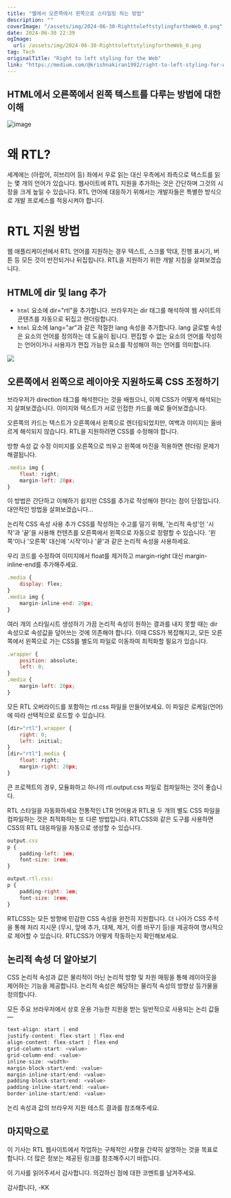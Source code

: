 ```yaml
---
title: "웹에서 오른쪽에서 왼쪽으로 스타일링 하는 방법"
description: ""
coverImage: "/assets/img/2024-06-30-RighttoleftstylingfortheWeb_0.png"
date: 2024-06-30 22:39
ogImage:
  url: /assets/img/2024-06-30-RighttoleftstylingfortheWeb_0.png
tag: Tech
originalTitle: "Right to left styling for the Web"
link: "https://medium.com/@krishnakiran1992/right-to-left-styling-for-web-apps-b4573d8979db"
---
```


## HTML에서 오른쪽에서 왼쪽 텍스트를 다루는 방법에 대한 이해

![image](/assets/img/2024-06-30-RighttoleftstylingfortheWeb_0.png)

# 왜 RTL?

세계에는 (아랍어, 히브리어 등) 좌에서 우로 읽는 대신 우측에서 좌측으로 텍스트를 읽는 몇 개의 언어가 있습니다. 웹사이트에 RTL 지원을 추가하는 것은 간단하며 그것의 시장을 크게 높일 수 있습니다. RTL 언어에 대응하기 위해서는 개발자들은 특별한 방식으로 개발 프로세스를 적응시켜야 합니다.

<div class="content-ad"></div>

# RTL 지원 방법

웹 애플리케이션에서 RTL 언어를 지원하는 경우 텍스트, 스크롤 막대, 진행 표시기, 버튼 등 모든 것이 반전되거나 뒤집힙니다. RTL을 지원하기 위한 개발 지침을 살펴보겠습니다.

## HTML에 dir 및 lang 추가

- `html` 요소에 dir="rtl"을 추가합니다. 브라우저는 dir 태그를 해석하여 웹 사이트의 콘텐츠를 자동으로 뒤집고 렌더링합니다.
- `html` 요소에 lang="ar"과 같은 적절한 lang 속성을 추가합니다. lang 글로벌 속성은 요소의 언어를 정의하는 데 도움이 됩니다. 편집할 수 없는 요소의 언어를 작성하는 언어이거나 사용자가 편집 가능한 요소를 작성해야 하는 언어를 의미합니다.

<div class="content-ad"></div>

<img src="/assets/img/2024-06-30-RighttoleftstylingfortheWeb_1.png" />

## 오른쪽에서 왼쪽으로 레이아웃 지원하도록 CSS 조정하기

브라우저가 direction 태그를 해석한다는 것을 배웠으니, 이제 CSS가 어떻게 해석되는지 살펴보겠습니다. 이미지와 텍스트가 서로 인접한 카드를 예로 들어보겠습니다.

오른쪽의 카드는 텍스트가 오른쪽에서 왼쪽으로 렌더링되었지만, 여백과 이미지는 올바르게 해석되지 않습니다. RTL을 지원하려면 CSS를 수정해야 합니다.

<div class="content-ad"></div>

방향 속성 값 수정
이미지를 오른쪽으로 띄우고 왼쪽에 마진을 적용하면 렌더링 문제가 해결됩니다.

```js
.media img {
    float: right;
    margin-left: 20px;
}
```

이 방법은 간단하고 이해하기 쉽지만 CSS를 추가로 작성해야 한다는 점이 단점입니다. 대안적인 방법을 살펴보겠습니다...

논리적 CSS 속성 사용
추가 CSS를 작성하는 수고를 덜기 위해, '논리적 속성'인 '시작'과 '끝'을 사용해 컨텐츠를 오른쪽에서 왼쪽으로 자동으로 정렬할 수 있습니다. '왼쪽'이나 '오른쪽' 대신에 '시작'이나 '끝'과 같은 논리적 속성을 사용하세요.

<div class="content-ad"></div>

우리 코드를 수정하여 이미지에서 float를 제거하고 margin-right 대신 margin-inline-end를 추가해주세요.

```js
.media {
    display: flex;
}
.media img {
    margin-inline-end: 20px;
}
```

여러 개의 스타일시트 생성하기
가끔 논리적 속성이 원하는 결과를 내지 못할 때는 dir 속성으로 속성값을 덮어쓰는 것에 의존해야 합니다. 이때 CSS가 복잡해지고, 모든 오른쪽에서 왼쪽으로 가는 CSS를 별도의 파일로 이동하여 최적화할 필요가 있습니다.

```js
.wrapper {
    position: absolute;
    left: 0;
}
.media {
    margin-left: 20px;
}
```

<div class="content-ad"></div>

모든 RTL 오버라이드를 포함하는 rtl.css 파일을 만들어보세요. 이 파일은 로케일(언어)에 따라 선택적으로 로드할 수 있습니다.

```js
[dir="rtl"].wrapper {
    right: 0;
    left: initial;
}
[dir="rtl"].media {
    float: right;
    margin-right: 20px;
}
```

큰 프로젝트의 경우, 모듈화하고 하나의 rtl.output.css 파일로 컴파일하는 것이 좋습니다.

RTL 스타일을 자동화하세요
전통적인 LTR 언어용과 RTL용 두 개의 별도 CSS 파일을 컴파일하는 것은 최적화하는 또 다른 방법입니다. RTLCSS와 같은 도구를 사용하면 CSS의 RTL 대응파일을 자동으로 생성할 수 있습니다.

<div class="content-ad"></div>

```js
output.css
p {
    padding-left: 1em;
    font-size: 1rem;
}

output.rtl.css:
p {
    padding-right: 1em;
    font-size: 1rem;
}
```

RTLCSS는 모든 방향에 민감한 CSS 속성을 완전히 지원합니다. 더 나아가 CSS 주석을 통해 처리 지시문 (무시, 앞에 추가, 대체, 제거, 이름 바꾸기 등)을 제공하여 명시적으로 제어할 수 있습니다. RTLCSS가 어떻게 작동하는지 확인해보세요.

## 논리적 속성 더 알아보기

CSS 논리적 속성과 값은 물리적이 아닌 논리적 방향 및 차원 매핑을 통해 레이아웃을 제어하는 기능을 제공합니다. 논리적 속성은 해당하는 물리적 속성의 방향상 등가물을 정의합니다.

<div class="content-ad"></div>

모든 주요 브라우저에서 상호 운용 가능한 지원을 받는 일반적으로 사용되는 논리 값들 —

```js
text-align: start | end
justify-content: flex-start | flex-end
align-content: flex-start | flex-end
grid-column-start: <value>
grid-column-end: <value>
inline-size: <width>
margin-block-start/end: <value>
margin-inline-start/end: <value>
padding-block-start/end: <value>
padding-inline-start/end: <value>
border-inline-start/end: <value>
```

논리 속성과 값의 브라우저 지원 테스트 결과를 참조해주세요.

## 마지막으로

<div class="content-ad"></div>

이 기사는 RTL 웹사이트에서 작업하는 구체적인 사항을 간략히 설명하는 것을 목표로 합니다. 더 많은 정보는 제공된 링크를 참조해주시기 바랍니다.

이 기사를 읽어주셔서 감사합니다. 의겄하신 점에 대한 코멘트를 남겨주세요.

감사합니다,
-KK
